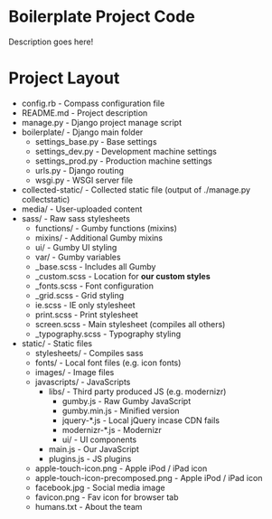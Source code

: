 Boilerplate Project Code
=====================

Description goes here!

Project Layout
================

* config.rb - Compass configuration file
* README.md - Project description
* manage.py - Django project manage script
* boilerplate/ - Django main folder
    * settings_base.py - Base settings
    * settings_dev.py - Development machine settings
	* settings_prod.py - Production machine settings
    * urls.py - Django routing
    * wsgi.py - WSGI server file
* collected-static/ - Collected static file (output of ./manage.py collectstatic)
* media/ - User-uploaded content
* sass/ - Raw sass stylesheets
    * functions/ - Gumby functions (mixins)
    * mixins/ - Additional Gumby mixins
    * ui/ - Gumby UI styling
    * var/ - Gumby variables
    * _base.scss - Includes all Gumby
    * _custom.scss - Location for __our custom styles__
    * _fonts.scss - Font configuration
    * _grid.scss - Grid styling
    * ie.scss - IE only stylesheet
    * print.scss - Print stylesheet
    * screen.scss - Main stylesheet (compiles all others)
    * _typography.scss - Typography styling
* static/ - Static files
    * stylesheets/ - Compiles sass
    * fonts/ - Local font files (e.g. icon fonts)
    * images/ - Image files
    * javascripts/ - JavaScripts
        * libs/ - Third party produced JS (e.g. modernizr)
            * gumby.js - Raw Gumby JavaScript
            * gumby.min.js - Minified version
            * jquery-*.js - Local jQuery incase CDN fails
            * modernizr-*.js - Modernizr
            * ui/ - UI components
        * main.js - Our JavaScript
        * plugins.js - JS plugins
    * apple-touch-icon.png - Apple iPod / iPad icon
    * apple-touch-icon-precomposed.png - Apple iPod / iPad icon
    * facebook.jpg - Social media image
    * favicon.png - Fav icon for browser tab
    * humans.txt - About the team
